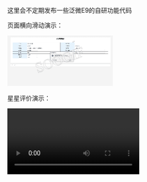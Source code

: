 这里会不定期发布一些泛微E9的自研功能代码

页面横向滑动演示：

![页面横向滑动演示](https://github.com/ForeverSmiYng/Ecology_9_Kit/blob/main/%E6%95%88%E6%9E%9C%E6%BC%94%E7%A4%BA/%E9%A1%B5%E9%9D%A2%E6%A8%AA%E5%90%91%E6%BB%91%E5%8A%A8%E6%BC%94%E7%A4%BA.gif)

星星评价演示：

![星星评价演示](https://github.com/ForeverSmiYng/Ecology_9_Kit/blob/main/%E6%95%88%E6%9E%9C%E6%BC%94%E7%A4%BA/%E6%98%9F%E6%98%9F%E8%AF%84%E4%BB%B7%E6%BC%94%E7%A4%BA.avi)
